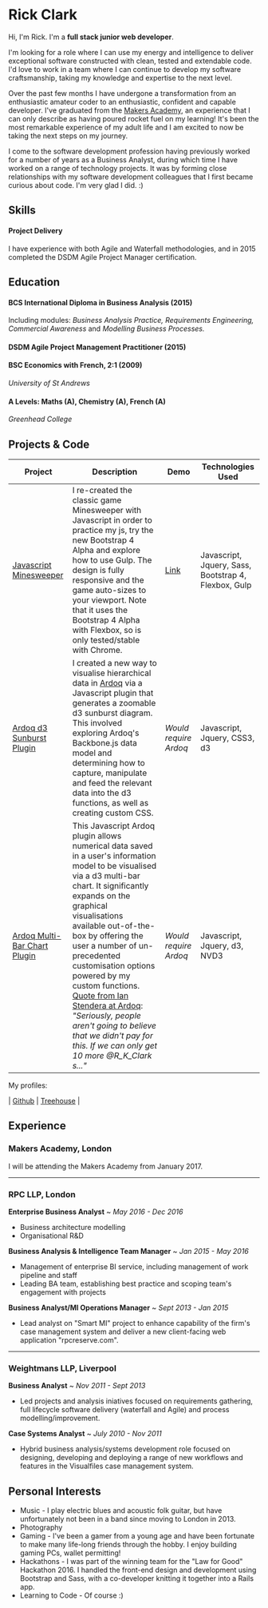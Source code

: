 # Rick Clark

Hi, I'm Rick. I'm a **full stack junior web developer**.

I'm looking for a role where I can use my energy and intelligence to deliver exceptional software constructed with clean, tested and extendable code. I'd love to work in a team where I can continue to develop my software craftsmanship, taking my knowledge and expertise to the next level.

Over the past few months I have undergone a transformation from an enthusiastic amateur coder to an enthusiastic, confident and capable developer. I've graduated from the [Makers Academy](http://www.makersacademy.com/), an experience that I can only describe as having poured rocket fuel on my learning! It's been the most remarkable experience of my adult life and I am excited to now be taking the next steps on my journey.

I come to the software development profession having previously worked for a number of years as a Business Analyst, during which time I have worked on a range of technology projects. It was by forming close relationships with my software development colleagues that I first became curious about code. I'm very glad I did. :)

## Skills


















#### Project Delivery

I have experience with both Agile and Waterfall methodologies, and in 2015 completed the DSDM Agile Project Manager certification.



## Education

#### BCS International Diploma in Business Analysis (2015)
Including modules: *Business Analysis Practice, Requirements Engineering, Commercial Awareness*
and *Modelling Business Processes.*

#### DSDM Agile Project Management Practitioner (2015)

#### BSC Economics with French, 2:1 (2009)
*University of St Andrews*

#### A Levels: Maths (A), Chemistry (A), French (A)
*Greenhead College*

## Projects & Code

| Project  | Description | Demo | Technologies Used |
| ------------- | ------------- | ------------- | ------------- |
| [Javascript Minesweeper](https://github.com/rkclark/minesweeper)  | I re-created the classic game Minesweeper with Javascript in order to practice my js, try the new Bootstrap 4 Alpha and explore how to use Gulp. The design is fully responsive and the game auto-sizes to your viewport. Note that it uses the Bootstrap 4 Alpha with Flexbox, so is only tested/stable with Chrome.  | [Link](https://rkclark.github.io/minesweeper/) | Javascript, Jquery, Sass, Bootstrap 4, Flexbox, Gulp |
| [Ardoq d3 Sunburst Plugin](https://github.com/rkclark/ardoq-sunburst-diagram)  | I created a new way to visualise hierarchical data in [Ardoq](https://ardoq.com/) via a Javascript plugin that generates a zoomable d3 sunburst diagram. This involved exploring Ardoq's Backbone.js data model and determining how to capture, manipulate and feed the relevant data into the d3 functions, as well as creating custom CSS.   | *Would require Ardoq* | Javascript, Jquery, CSS3, d3 |
| [Ardoq Multi-Bar Chart Plugin ](https://github.com/rkclark/ardoq-multi-bar-chart)  | This Javascript Ardoq plugin allows numerical data saved in a user's information model to be visualised via a d3 multi-bar chart. It significantly expands on the graphical visualisations available out-of-the-box by offering the user a number of un-precedented customisation options powered by my custom functions. [Quote from Ian Stendera at Ardoq](https://twitter.com/Ian_Stendera/status/809056969332064260): *"Seriously, people aren't going to believe that we didn't pay for this. If we can only get 10 more  @R_K_Clark s..."* | *Would require Ardoq* | Javascript, Jquery, d3, NVD3 |

My profiles:

| [Github](https://github.com/rkclark) |  [Treehouse](https://teamtreehouse.com/richardclark2) |

## Experience

### Makers Academy, London

I will be attending the Makers Academy from January 2017.

***************

### RPC LLP, London
**Enterprise Business Analyst** ~ *May 2016 - Dec 2016*

 - Business architecture modelling
- Organisational R&D


**Business Analysis & Intelligence Team Manager** ~ *Jan 2015 - May 2016*

- Management of enterprise BI service, including management of work pipeline and staff
- Leading BA team, establishing best practice and scoping team's engagement with projects

**Business Analyst/MI Operations Manager** ~ *Sept 2013 - Jan 2015*

 - Lead analyst on "Smart MI" project to enhance capability of the firm's case management system and deliver a new client-facing web application "rpcreserve.com".

***************

### Weightmans LLP, Liverpool
**Business Analyst** ~ *Nov 2011 - Sept 2013*
- Led projects and analysis iniatives focused on requirements gathering, full lifecycle software delivery (waterfall and Agile) and process modelling/improvement.

**Case Systems Analyst** ~ *July 2010 - Nov 2011*
 - Hybrid business analysis/systems development role focused on designing, developing and deploying a range of new workflows and features in the Visualfiles case management system.

## Personal Interests

- Music - I play electric blues and acoustic folk guitar, but have unfortunately not been in a band since moving to London in 2013.
- Photography
- Gaming - I've been a gamer from a young age and have been fortunate to make many life-long friends through the hobby. I enjoy building gaming PCs, wallet permitting!
- Hackathons - I was part of the winning team for the "Law for Good" Hackathon 2016. I handled the front-end design and development using Bootstrap and Sass, with a co-developer knitting it together into a Rails app.
- Learning to Code - Of course :)
